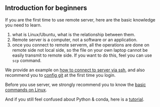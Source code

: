 ## Introduction for beginners
If you are the first time to use remote server, here are the basic knowledge you need to learn.  
1. what is Linux/Ubuntu, what is the relationship between them.
2. Remote server is a computer, not a software or an application.  
3. once you connect to remote serverm, all the operations are done on remote side not local side, so the file on your own laptop cannot be easily transmit to remote side. If you want to do this, feel you can use `scp` command.

We provide an example on [how to connect to server via ssh](./server%20users/firsttime/ssh_example.md), and also recommend you to [config git](./server%20users/firsttime/git_config.md) at the first time you login.  

Before you use server, we strongly recommend you to know the [basic commands on Linux](./Tools/linux_commands.md).  

And if you still feel confused about Python & conda, here is a [tutorial](./basics/languages/python/python.md).